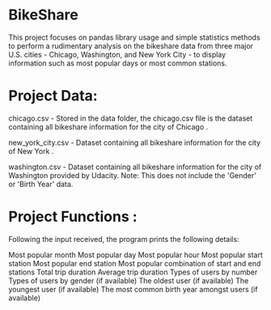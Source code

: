 # BikeShare

This project focuses on pandas library usage and simple statistics methods to perform a rudimentary analysis on the bikeshare data from three major U.S. cities - Chicago, Washington, and New York City - to display information such as most popular days or most common stations.

# Project Data:
chicago.csv - Stored in the data folder, the chicago.csv file is the dataset containing all bikeshare information for the city of Chicago .

new_york_city.csv - Dataset containing all bikeshare information for the city of New York .

washington.csv - Dataset containing all bikeshare information for the city of Washington provided by Udacity. Note: This does not include the 'Gender' or 'Birth Year' data.

# Project Functions :

Following the input received, the program prints the following details:

Most popular month
Most popular day
Most popular hour
Most popular start station
Most popular end station
Most popular combination of start and end stations
Total trip duration
Average trip duration
Types of users by number
Types of users by gender (if available)
The oldest user (if available)
The youngest user (if available)
The most common birth year amongst users (if available)
